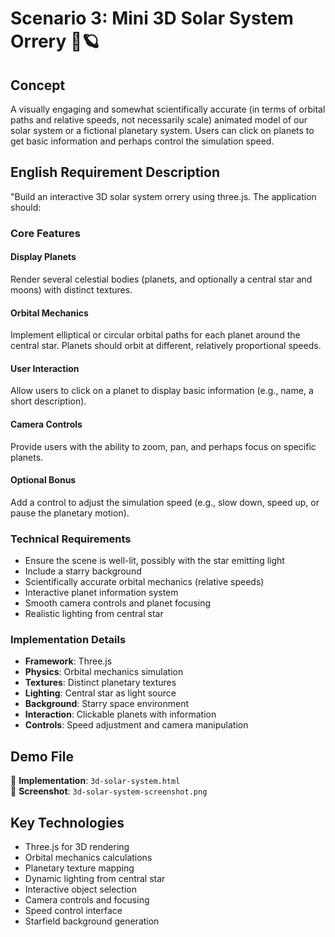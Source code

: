 # Scenario 3: Mini 3D Solar System Orrery 🌌🪐

## Concept

A visually engaging and somewhat scientifically accurate (in terms of orbital paths and relative speeds, not necessarily scale) animated model of our solar system or a fictional planetary system. Users can click on planets to get basic information and perhaps control the simulation speed.

## English Requirement Description

"Build an interactive 3D solar system orrery using three.js. The application should:

### Core Features

#### Display Planets
Render several celestial bodies (planets, and optionally a central star and moons) with distinct textures.

#### Orbital Mechanics
Implement elliptical or circular orbital paths for each planet around the central star. Planets should orbit at different, relatively proportional speeds.

#### User Interaction
Allow users to click on a planet to display basic information (e.g., name, a short description).

#### Camera Controls
Provide users with the ability to zoom, pan, and perhaps focus on specific planets.

#### Optional Bonus
Add a control to adjust the simulation speed (e.g., slow down, speed up, or pause the planetary motion).

### Technical Requirements

- Ensure the scene is well-lit, possibly with the star emitting light
- Include a starry background
- Scientifically accurate orbital mechanics (relative speeds)
- Interactive planet information system
- Smooth camera controls and planet focusing
- Realistic lighting from central star

### Implementation Details

- **Framework**: Three.js
- **Physics**: Orbital mechanics simulation
- **Textures**: Distinct planetary textures
- **Lighting**: Central star as light source
- **Background**: Starry space environment
- **Interaction**: Clickable planets with information
- **Controls**: Speed adjustment and camera manipulation

## Demo File

📁 **Implementation**: `3d-solar-system.html`  
📸 **Screenshot**: `3d-solar-system-screenshot.png`

## Key Technologies

- Three.js for 3D rendering
- Orbital mechanics calculations
- Planetary texture mapping
- Dynamic lighting from central star
- Interactive object selection
- Camera controls and focusing
- Speed control interface
- Starfield background generation